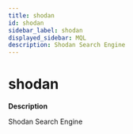 ```yaml
---
title: shodan
id: shodan
sidebar_label: shodan
displayed_sidebar: MQL
description: Shodan Search Engine
---
```


# shodan

**Description**

Shodan Search Engine
